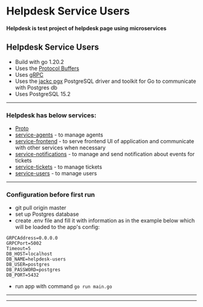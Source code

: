 # Helpdesk Service Users

#### Helpdesk is test project of helpdesk page using microservices

## Helpdesk Service Users

- Build with go 1.20.2
- Uses the [Protocol Buffers](https://protobuf.dev/)
- Uses [gRPC](https://grpc.io/)
- Uses the [jackc pgx](https://github.com/jackc/pgx) PostgreSQL driver and toolkit for Go to communicate with Postgres db
- Uses PostgreSQL 15.2

-------------
### Helpdesk has below services:

- [Proto](https://github.com/dzwiedz90/helpdesk-proto)
- [service-agents]() - to manage agents
- [service-frontend](https://github.com/dzwiedz90/helpdesk-service-frontend) - to serve frontend UI of application and communicate with other services when necessary
- [service-notifications]() - to manage and send notification about events for tickets
- [service-tickets]() - to manage tickets
- [service-users](https://github.com/dzwiedz90/helpdesk-service-users) - to manage users

-------------
### Configuration before first run
- git pull origin master
- set up Postgres database
- create .env file and fill it with information as in the example below which will be loaded to the app's config:
```
GRPCAddress=0.0.0.0
GRPCPort=5002
Timeout=5
DB_HOST=localhost
DB_NAME=helpdesk-users
DB_USER=postgres
DB_PASSWORD=postgres
DB_PORT=5432
```
- run app with command ```go run main.go```
-------------
-------------